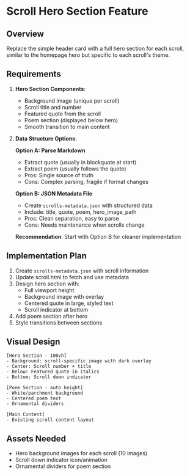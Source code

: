 # Scroll Hero Section Feature

## Overview
Replace the simple header card with a full hero section for each scroll, similar to the homepage hero but specific to each scroll's theme.

## Requirements
1. **Hero Section Components**:
   - Background image (unique per scroll)
   - Scroll title and number
   - Featured quote from the scroll
   - Poem section (displayed below hero)
   - Smooth transition to main content

2. **Data Structure Options**:
   
   **Option A: Parse Markdown**
   - Extract quote (usually in blockquote at start)
   - Extract poem (usually follows the quote)
   - Pros: Single source of truth
   - Cons: Complex parsing, fragile if format changes

   **Option B: JSON Metadata File**
   - Create `scrolls-metadata.json` with structured data
   - Include: title, quote, poem, hero_image_path
   - Pros: Clean separation, easy to parse
   - Cons: Needs maintenance when scrolls change

   **Recommendation**: Start with Option B for cleaner implementation

## Implementation Plan
1. Create `scrolls-metadata.json` with scroll information
2. Update scroll.html to fetch and use metadata
3. Design hero section with:
   - Full viewport height
   - Background image with overlay
   - Centered quote in large, styled text
   - Scroll indicator at bottom
4. Add poem section after hero
5. Style transitions between sections

## Visual Design
```
[Hero Section - 100vh]
- Background: scroll-specific image with dark overlay
- Center: Scroll number + title
- Below: Featured quote in italics
- Bottom: Scroll down indicator

[Poem Section - auto height]
- White/parchment background
- Centered poem text
- Ornamental dividers

[Main Content]
- Existing scroll content layout
```

## Assets Needed
- Hero background images for each scroll (10 images)
- Scroll down indicator icon/animation
- Ornamental dividers for poem section